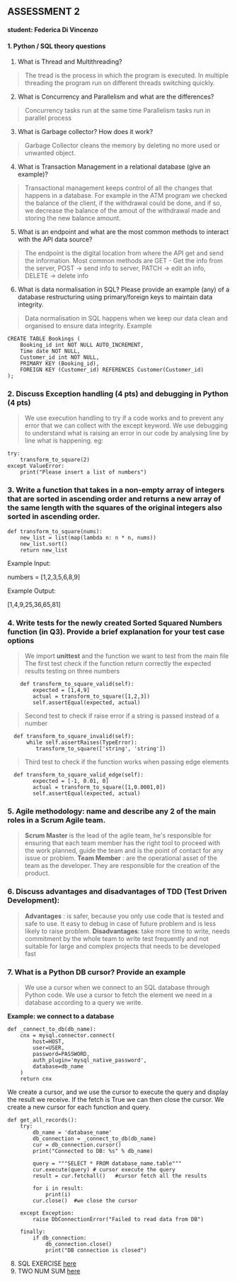 ## ASSESSMENT 2
#### student: Federica Di Vincenzo

#### 1.	Python / SQL theory questions

1.	What is Thread and Multithreading?
> The tread is the process in which the program is executed. In multiple threading the program run on different threads switching quickly.
2.	What is Concurrency and Parallelism and what are the differences?
> Concurrency tasks run at the same time
> Parallelism tasks run in parallel process
3.	What is Garbage collector? How does it work?
> Garbage Collector cleans the memory by deleting no more used or unwanted object.
4.	What is Transaction Management in a relational database (give an example)?
> Transactional management keeps control of all the changes that happens in a database. For example in the ATM program we checked the balance of the client, if the withdrawal could be done, and if so, we decrease the balance of the amout of the withdrawal made and storing the new balance amount.
5.	What is an endpoint and what are the most common methods to interact with the API data source?
> The endpoint is the digital location from where the API get and send the information. Most common methods are GET - Get the info from the server, POST -> send info to server, PATCH -> edit an info, DELETE -> delete info
6.	What is data normalisation in SQL? Please provide an example (any) of a database restructuring using primary/foreign keys to maintain data integrity. 
> Data normalisation in SQL happens when we keep our data clean and organised to ensure data integrity. 
Example
```
CREATE TABLE Bookings (
    Booking_id int NOT NULL AUTO_INCREMENT,
    Time date NOT NULL,
    Customer_id int NOT NULL,
    PRIMARY KEY (Booking_id),
    FOREIGN KEY (Customer_id) REFERENCES Customer(Customer_id)
);
```

### 2.	Discuss Exception handling (4 pts) and debugging in Python (4 pts)

> We use execution handling to try if a code works and to prevent any error that we can collect with the except keyword. We use debugging to understand what is raising an error in our code by analysing line by line what is happening. 
> eg:
```
try: 
    transform_to_square(2)
except ValueError:
    print("Please insert a list of numbers") 
```

### 3.	Write a function that takes in a non-empty array of integers that are sorted in ascending order and returns a new array of the same length with the squares of the original integers also sorted in ascending order.
```
def transform_to_square(nums):
    new_list = list(map(lambda n: n * n, nums))
    new_list.sort()
    return new_list
```

Example Input: 

numbers = [1,2,3,5,6,8,9]

Example Output:

[1,4,9,25,36,65,81]

### 4.	Write tests for the newly created Sorted Squared Numbers function (in Q3). Provide a brief explanation for your test case options
> We import **unittest** and the function we want to test from the main file
> The first test check if the function return correctly the expected results testing on three numbers
```
    def transform_to_square_valid(self):
        expected = [1,4,9]
        actual = transform_to_square([1,2,3])
        self.assertEqual(expected, actual)
```

> Second test to check if raise error if a string is passed instead of a number
```
  def transform_to_square_invalid(self):
      while self.assertRaises(TypeError):
         transform_to_square(['string', 'string'])
```

> Third test to check if the function works when passing edge elements
```
  def transform_to_square_valid_edge(self):
        expected = [-1, 0.01, 0]
        actual = transform_to_square([1,0.0001,0])
        self.assertEqual(expected, actual)
```
### 5.	Agile methodology: name and describe any 2 of the main roles in a Scrum Agile team.

> **Scrum Master** is the lead of the agile team, he's responsible for ensuring that each team member has the right tool to proceed with the work planned, guide the team and is the point of contact for any issue or problem.
> **Team Member** : are the operational asset of the team as the developer. They are responsible for the creation of the product. 

### 6.	Discuss advantages and disadvantages of TDD (Test Driven Development):

> **Advantages** : is safer, because you only use code that is tested and safe to use. It easy to debug in case of future problem and is less likely to raise problem.
> **Disadvantages**: take more time to write, needs commitment by the whole team to write test frequently and not suitable for large and complex projects that needs to be developed fast

### 7.	What is a Python DB cursor? Provide an example 

> We use a cursor when we connect to an SQL database through Python code. We use a cursor to fetch the element we need in a database according to a query we write. 

**Example: we connect to a database**

```
def _connect_to_db(db_name):
    cnx = mysql.connector.connect(
        host=HOST,
        user=USER,
        password=PASSWORD,
        auth_plugin='mysql_native_password',
        database=db_name
    )
    return cnx
```

We create a cursor, and we use the cursor to execute the query and display the result we receive. If the fetch is True we can then close the cursor. We create a new cursor for each function and query.

```
def get_all_records():
    try:
        db_name = 'database_name'
        db_connection = _connect_to_db(db_name)
        cur = db_connection.cursor()
        print("Connected to DB: %s" % db_name)

        query = """SELECT * FROM database_name.table"""
        cur.execute(query) # cursor execute the query
        result = cur.fetchall()   #cursor fetch all the results

        for i in result:
            print(i)
        cur.close()  #we close the cursor

    except Exception:
        raise DbConnectionError("Failed to read data from DB")

    finally:
        if db_connection:
            db_connection.close()
            print("DB connection is closed")
```

8.	SQL EXERCISE [here](./SQL_assessment.sql) 
9.  TWO NUM SUM [here](./two_numbers.py) 
